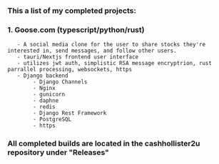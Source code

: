 ### This a list of my completed projects: ### 

   ### 1. Goose.com (typescript/python/rust) 
       - A social media clone for the user to share stocks they're interested in, send messages, and follow other users.
       - tauri/Nextjs frontend user interface
       - utilizes jwt auth, simplistic RSA message encryptrion, rust parrallel processing, websockets, https
       - Django backend 
            - Django Channels
            - Nginx
            - gunicorn
            - daphne
            - redis
            - Django Rest Framework
            - PostgreSQL 
            - https
      

### All completed builds are located in the cashhollister2u repository under "Releases" ###
